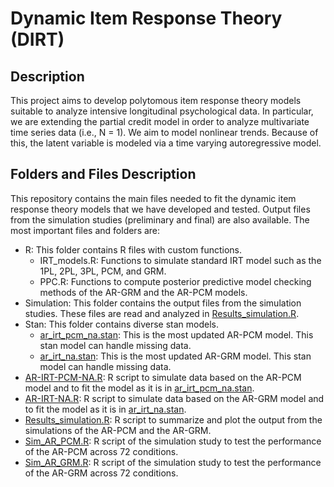 # Dynamic Item Response Theory (DIRT)

## Description
This project aims to develop polytomous item response theory models suitable to analyze intensive longitudinal psychological data. In particular, we are extending the partial credit model in order to analyze multivariate time series data (i.e., N = 1). We aim to model nonlinear trends. Because of this, the latent variable is modeled via a time varying autoregressive model.

## Folders and Files Description
This repository contains the main files needed to fit the dynamic item response theory models that we have developed and tested. Output files from the simulation studies (preliminary and final) are also available. The most important files and folders are: 
* R: This folder contains R files with custom functions.
  + IRT_models.R: Functions to simulate standard IRT model such as the 1PL, 2PL, 3PL, PCM, and GRM.
  + PPC.R: Functions to compute posterior predictive model checking methods of the AR-GRM and the AR-PCM models.
* Simulation: This folder contains the output files from the simulation studies. These files are read and analyzed in [Results_simulation.R](Results_simulation.R).
* Stan: This folder contains diverse stan models.
  + [ar_irt_pcm_na.stan](Stan/ar_irt_pcm_na.stan): This is the most updated AR-PCM model. This stan model can handle missing data.
  + [ar_irt_na.stan](Stan/ar_irt_na.stan): This is the most updated AR-GRM model. This stan model can handle missing data.
* [AR-IRT-PCM-NA.R](AR-IRT-PCM-NA.R): R script to simulate data based on the AR-PCM model and to fit the model as it is in [ar_irt_pcm_na.stan](Stan/ar_irt_pcm_na.stan). 
* [AR-IRT-NA.R](AR-IRT-NA.R): R script to simulate data based on the AR-GRM model and to fit the model as it is in [ar_irt_na.stan](Stan/ar_irt_na.stan).
* [Results_simulation.R](Results_simulation.R): R script to summarize and plot the output from the simulations of the AR-PCM and the AR-GRM.
* [Sim_AR_PCM.R](Sim_AR_PCM.R): R script of the simulation study to test the performance of the AR-PCM across 72 conditions.
* [Sim_AR_GRM.R](Sim_AR_GRM.R): R script of the simulation study to test the performance of the AR-GRM across 72 conditions.
